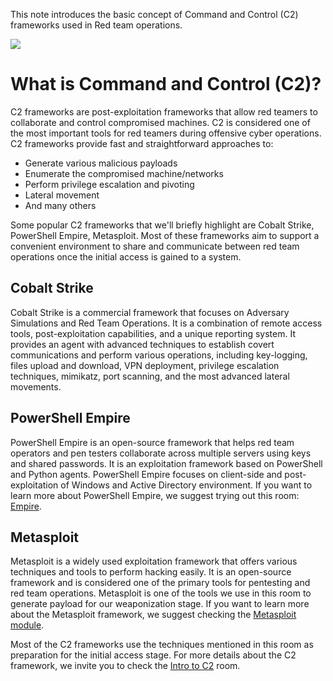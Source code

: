 This note introduces the basic concept of Command and Control (C2) frameworks used in Red team operations.

![](Pasted%20image%2020240127180734.png)

# What is Command and Control (C2)?

C2 frameworks are post-exploitation frameworks that allow red teamers to collaborate and control compromised machines. C2 is considered one of the most important tools for red teamers during offensive cyber operations. C2 frameworks provide fast and straightforward approaches to:

- Generate various malicious payloads
- Enumerate the compromised machine/networks
- Perform privilege escalation and pivoting
- Lateral movement 
- And many others

Some popular C2 frameworks that we'll briefly highlight are Cobalt Strike, PowerShell Empire, Metasploit. Most of these frameworks aim to support a convenient environment to share and communicate between red team operations once the initial access is gained to a system.

## Cobalt Strike

Cobalt Strike is a commercial framework that focuses on Adversary Simulations and Red Team Operations. It is a combination of remote access tools, post-exploitation capabilities, and a unique reporting system. It provides an agent with advanced techniques to establish covert communications and perform various operations, including key-logging, files upload and download, VPN deployment, privilege escalation techniques, mimikatz, port scanning, and the most advanced lateral movements.  

## PowerShell Empire

PowerShell Empire is an open-source framework that helps red team operators and pen testers collaborate across multiple servers using keys and shared passwords. It is an exploitation framework based on PowerShell and Python agents. PowerShell Empire focuses on client-side and post-exploitation of Windows and Active Directory environment. If you want to learn more about PowerShell Empire, we suggest trying out this room: [Empire](https://tryhackme.com/room/rppsempire).

## Metasploit 

Metasploit is a widely used exploitation framework that offers various techniques and tools to perform hacking easily. It is an open-source framework and is considered one of the primary tools for pentesting and red team operations. Metasploit is one of the tools we use in this room to generate payload for our weaponization stage. If you want to learn more about the Metasploit framework, we suggest checking the [Metasploit module](https://tryhackme.com/module/metasploit).

Most of the C2 frameworks use the techniques mentioned in this room as preparation for the initial access stage. For more details about the C2 framework, we invite you to check the [Intro to C2](https://tryhackme.com/room/introtoc2) room.